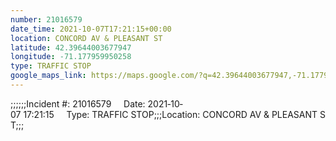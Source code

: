 ```yaml
---
number: 21016579
date_time: 2021-10-07T17:21:15+00:00
location: CONCORD AV & PLEASANT ST
latitude: 42.39644003677947
longitude: -71.177959950258
type: TRAFFIC STOP
google_maps_link: https://maps.google.com/?q=42.39644003677947,-71.177959950258
---
```


;;;;;;Incident #: 21016579     Date: 2021‐10‐07 17:21:15     Type: TRAFFIC STOP;;;Location: CONCORD AV & PLEASANT ST;;;
